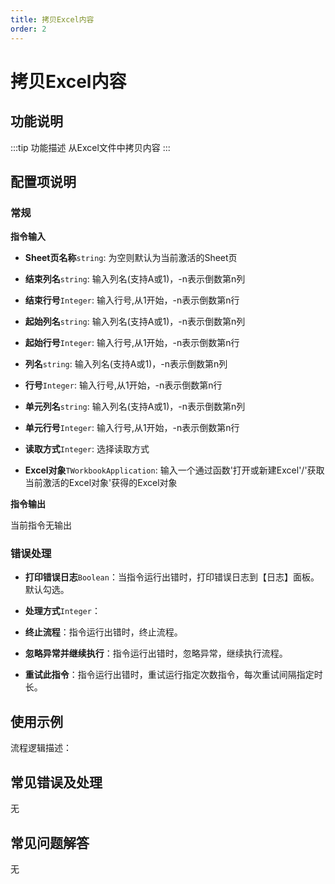 ```yaml
---
title: 拷贝Excel内容
order: 2
---
```


# 拷贝Excel内容

## 功能说明

:::tip 功能描述
从Excel文件中拷贝内容
:::

## 配置项说明

### 常规

**指令输入**

- **Sheet页名称**`string`: 为空则默认为当前激活的Sheet页

- **结束列名**`string`: 输入列名(支持A或1)，-n表示倒数第n列

- **结束行号**`Integer`: 输入行号,从1开始，-n表示倒数第n行

- **起始列名**`string`: 输入列名(支持A或1)，-n表示倒数第n列

- **起始行号**`Integer`: 输入行号,从1开始，-n表示倒数第n行

- **列名**`string`: 输入列名(支持A或1)，-n表示倒数第n列

- **行号**`Integer`: 输入行号,从1开始，-n表示倒数第n行

- **单元列名**`string`: 输入列名(支持A或1)，-n表示倒数第n列

- **单元行号**`Integer`: 输入行号,从1开始，-n表示倒数第n行

- **读取方式**`Integer`: 选择读取方式

- **Excel对象**`TWorkbookApplication`: 输入一个通过函数'打开或新建Excel'/'获取当前激活的Excel对象'获得的Excel对象


**指令输出**

当前指令无输出

### 错误处理

- **打印错误日志**`Boolean`：当指令运行出错时，打印错误日志到【日志】面板。默认勾选。

- **处理方式**`Integer`：

 - **终止流程**：指令运行出错时，终止流程。

 - **忽略异常并继续执行**：指令运行出错时，忽略异常，继续执行流程。

 - **重试此指令**：指令运行出错时，重试运行指定次数指令，每次重试间隔指定时长。

## 使用示例

流程逻辑描述：

## 常见错误及处理

无

## 常见问题解答

无

